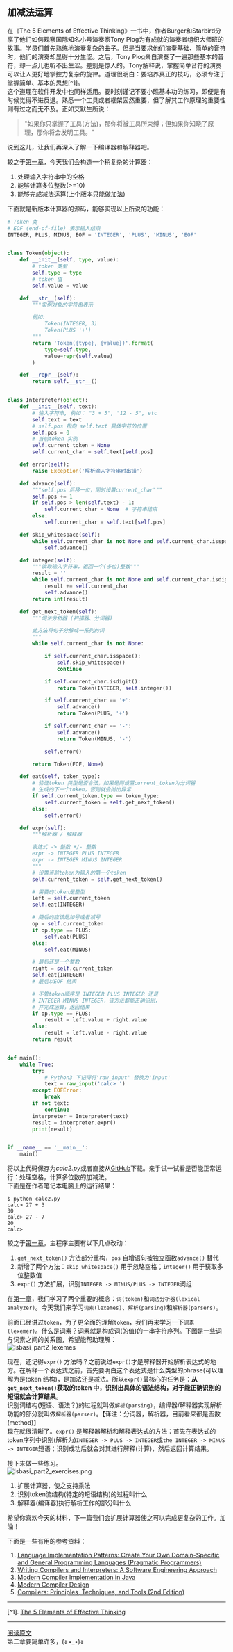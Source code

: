 ## 加减法运算  

在《The 5 Elements of Effective Thinking》一书中，作者Burger和Starbird分享了他们如何观察国际知名小号演奏家Tony Plog为有成就的演奏者组织大师班的故事。学员们首先熟练地演奏复杂的曲子。但是当要求他们演奏基础、简单的音符时，他们的演奏却显得十分生涩。之后，Tony Plog亲自演奏了一遍那些基本的音符，却一点儿也听不出生涩。差别是惊人的。Tony解释说，掌握简单音符的演奏可以让人更好地掌控力复杂的旋律。道理很明白：要培养真正的技巧，必须专注于掌握简单、基本的思想[^1]。  
这个道理在软件开发中也同样适用。要时刻谨记不要小瞧基本功的练习，即便是有时候觉得不进反退。熟悉一个工具或者框架固然重要，但了解其工作原理的重要性则有过之而无不及。正如艾默生所说：  

> "如果你只掌握了工具(方法)，那你将被工具所束缚；但如果你知晓了原理，那你将会发明工具。"  

说到这儿，让我们再深入了解一下编译器和解释器吧。  

较之于[第一章](01二元加法器)，今天我们会构造一个稍复杂的计算器：  

1. 处理输入字符串中的空格  
2. 能够计算多位整数(>=10)  
3. 能够完成减法运算(上个版本只能做加法)  

下面就是新版本计算器的源码，能够实现以上所说的功能：  

```python
# Token 类
# EOF (end-of-file) 表示输入结束
INTEGER, PLUS, MINUS, EOF = 'INTEGER', 'PLUS', 'MINUS', 'EOF'


class Token(object):
    def __init__(self, type, value):
        # token 类型
        self.type = type
        # token 值
        self.value = value

    def __str__(self):
        """实例对象的字符串表示

        例如:
            Token(INTEGER, 3)
            Token(PLUS '+')
        """
        return 'Token({type}, {value})'.format(
            type=self.type,
            value=repr(self.value)
        )

    def __repr__(self):
        return self.__str__()


class Interpreter(object):
    def __init__(self, text):
        # 输入字符串, 例如： "3 + 5", "12 - 5", etc
        self.text = text
        # self.pos 指向 self.text 具体字符的位置
        self.pos = 0
        # 当前token 实例
        self.current_token = None
        self.current_char = self.text[self.pos]

    def error(self):
        raise Exception('解析输入字符串时出错')

    def advance(self):
        """self.pos 后移一位，同时设置current_char"""
        self.pos += 1
        if self.pos > len(self.text) - 1:
            self.current_char = None  # 字符串结束
        else:
            self.current_char = self.text[self.pos]

    def skip_whitespace(self):
        while self.current_char is not None and self.current_char.isspace():
            self.advance()

    def integer(self):
        """读取输入字符串，返回一个(多位)整数"""
        result = ''
        while self.current_char is not None and self.current_char.isdigit():
            result += self.current_char
            self.advance()
        return int(result)

    def get_next_token(self):
        """词法分析器 (扫描器、分词器)

        此方法将句子分解成一系列的词
        """
        while self.current_char is not None:

            if self.current_char.isspace():
                self.skip_whitespace()
                continue

            if self.current_char.isdigit():
                return Token(INTEGER, self.integer())

            if self.current_char == '+':
                self.advance()
                return Token(PLUS, '+')

            if self.current_char == '-':
                self.advance()
                return Token(MINUS, '-')

            self.error()

        return Token(EOF, None)

    def eat(self, token_type):
        # 验证token 类型是否合法，如果是则设置current_token为分词器
        # 生成的下一个token，否则就会抛出异常
        if self.current_token.type == token_type:
            self.current_token = self.get_next_token()
        else:
            self.error()

    def expr(self):
        """解析器 / 解释器

        表达式 -> 整数 +/- 整数
        expr -> INTEGER PLUS INTEGER
        expr -> INTEGER MINUS INTEGER
        """
        # 设置当前token为输入的第一个token
        self.current_token = self.get_next_token()

        # 需要的token是整型
        left = self.current_token
        self.eat(INTEGER)

        # 随后的应该是加号或者减号
        op = self.current_token
        if op.type == PLUS:
            self.eat(PLUS)
        else:
            self.eat(MINUS)

        # 最后还是一个整数
        right = self.current_token
        self.eat(INTEGER)
        # 最后以EOF 结束

        # 不管token顺序是 INTEGER PLUS INTEGER 还是
        # INTEGER MINUS INTEGER，该方法都能正确识别，
        # 并完成运算，返回结果
        if op.type == PLUS:
            result = left.value + right.value
        else:
            result = left.value - right.value
        return result


def main():
    while True:
        try:
            # Python3 下记得将'raw_input' 替换为'input'
            text = raw_input('calc> ')
        except EOFError:
            break
        if not text:
            continue
        interpreter = Interpreter(text)
        result = interpreter.expr()
        print(result)


if __name__ == '__main__':
    main()
```

将以上代码保存为*calc2.py*或者直接从[GitHub](https://github.com/rspivak/lsbasi/blob/master/part2/calc2.py)下载。亲手试一试看是否能正常运行：处理空格，计算多位数的加减法。  
下面是在作者笔记本电脑上的运行结果：  

```shell
$ python calc2.py
calc> 27 + 3
30
calc> 27 - 7
20
calc>
```

较之于[第一章](01二元加法器)，主程序主要有以下几点改动：  

1. `get_next_token()` 方法部分重构，`pos` 自增语句被独立函数`advance()` 替代  
2. 新增了两个方法：`skip_whitespace()` 用于忽略空格；`integer()` 用于获取多位整数值  
3. `expr()` 方法扩展，识别`INTEGER -> MINUS/PLUS -> INTEGER`词组  

在[第一章](01二元加法器)，我们学习了两个重要的概念：`词(token)`和`词法分析器(lexical analyzer)`。今天我们来学习`词素(lexemes)`、`解析(parsing)`和`解析器(parsers)`。  

前面已经讲过`token`，为了更全面的理解`token`，我们再来学习一下`词素(lexemer)`。什么是词素？词素就是构成词(的值)的一串字符序列。下图是一些词与词素之间的关系图，希望能帮助理解：  
![lsbasi_part2_lexemes](img/02/lsbasi_part2_lexemes.png)  

现在，还记得`expr()` 方法吗？之前说过`expr()`才是解释器开始解析表达式的地方。在解释一个表达式之前，首先要明白这个表达式是什么类型的phrase(可以理解为是token 结构)，是加法还是减法。所以`expr()`最核心的任务是：**从`get_next_token()`获取的token 中，识别出具体的语法结构，对于能正确识别的短语就会计算结果**。  
识别词结构(短语、语法？)的过程就叫做`解析(parsing)`，编译器/解释器实现解析功能的部分就叫做`解析器(parser)`。【译注：分词器，解析器，目前看来都是函数(method)】  
现在就很清晰了。`expr()` 是解释器解析和解释表达式的方法：首先在表达式的token序列中识别(解析为)`INTEGER -> PLUS -> INTEGER`或`the INTEGER -> MINUS -> INTEGER`短语；识别成功后就会对其进行解释(计算)，然后返回计算结果。  

接下来做一些练习。  
![lsbasi_part2_exercises.png](img/02/lsbasi_part2_exercises.png)  

1. 扩展计算器，使之支持乘法  
2. 识别token流结构(特定的短语结构)的过程叫什么  
3. 解释器(编译器)执行解析工作的部分叫什么  

希望你喜欢今天的材料，下一篇我们会扩展计算器使之可以完成更复杂的工作。加油！  

下面是一些有用的参考资料：   
1. [Language Implementation Patterns: Create Your Own Domain-Specific and General Programming Languages (Pragmatic Programmers)](http://www.amazon.com/gp/product/193435645X/ref=as_li_tl?ie=UTF8&camp=1789&creative=9325&creativeASIN=193435645X&linkCode=as2&tag=russblo0b-20&linkId=MP4DCXDV6DJMEJBL)  
2. [Writing Compilers and Interpreters: A Software Engineering Approach](http://www.amazon.com/gp/product/0470177071/ref=as_li_tl?ie=UTF8&camp=1789&creative=9325&creativeASIN=0470177071&linkCode=as2&tag=russblo0b-20&linkId=UCLGQTPIYSWYKRRM)  
3. [Modern Compiler Implementation in Java](http://www.amazon.com/gp/product/052182060X/ref=as_li_tl?ie=UTF8&camp=1789&creative=9325&creativeASIN=052182060X&linkCode=as2&tag=russblo0b-20&linkId=ZSKKZMV7YWR22NMW)  
4. [Modern Compiler Design](http://www.amazon.com/gp/product/1461446988/ref=as_li_tl?ie=UTF8&camp=1789&creative=9325&creativeASIN=1461446988&linkCode=as2&tag=russblo0b-20&linkId=PAXWJP5WCPZ7RKRD)  
5. [Compilers: Principles, Techniques, and Tools (2nd Edition)](http://www.amazon.com/gp/product/0321486811/ref=as_li_tl?ie=UTF8&camp=1789&creative=9325&creativeASIN=0321486811&linkCode=as2&tag=russblo0b-20&linkId=GOEGDQG4HIHU56FQ)  
-----
[^1]. [The 5 Elements of Effective Thinking](http://www.amazon.com/gp/product/0691156662/ref=as_li_tl?ie=UTF8&camp=1789&creative=9325&creativeASIN=0691156662&linkCode=as2&tag=russblo0b-20&linkId=B7GSVLONUPCIBIVY)

-----  

[阅读原文](https://ruslanspivak.com/lsbasi-part2/)  
第二章要简单许多，(ง •_•)ง